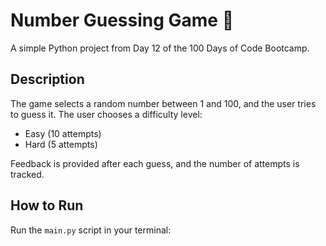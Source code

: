# Number Guessing Game 🎯

A simple Python project from Day 12 of the 100 Days of Code Bootcamp.

## Description

The game selects a random number between 1 and 100, and the user tries to guess it.
The user chooses a difficulty level:
- Easy (10 attempts)
- Hard (5 attempts)

Feedback is provided after each guess, and the number of attempts is tracked.

## How to Run

Run the `main.py` script in your terminal: